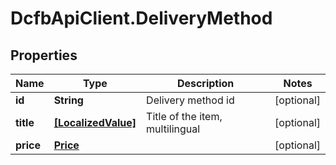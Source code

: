 # DcfbApiClient.DeliveryMethod

## Properties
Name | Type | Description | Notes
------------ | ------------- | ------------- | -------------
**id** | **String** | Delivery method id | [optional] 
**title** | [**[LocalizedValue]**](LocalizedValue.md) | Title of the item, multilingual | [optional] 
**price** | [**Price**](Price.md) |  | [optional] 


